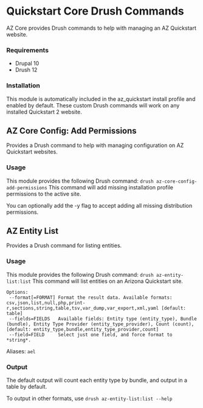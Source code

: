 # Quickstart Core Drush Commands
AZ Core provides Drush commands to help with managing an AZ Quickstart website.

### Requirements

- Drupal 10
- Drush 12

### Installation

This module is automatically included in the az_quickstart install profile and enabled by default. 
These custom Drush commands will work on any installed Quickstart 2 website.

## AZ Core Config: Add Permissions

Provides a Drush command to help with managing configuration on AZ Quickstart websites.

### Usage
This module provides the following Drush command:
`drush az-core-config-add-permissions`
This command will add missing installation profile permissions to the active site.

You can optionally add the -y flag to accept adding all missing distribution permissions.

## AZ Entity List

Provides a Drush command for listing entities.

### Usage

This module provides the following Drush command:
`drush az-entity-list:list`
This command will list entities on an Arizona Quickstart site.

```
Options:
 --format[=FORMAT] Format the result data. Available formats: csv,json,list,null,php,print-r,sections,string,table,tsv,var_dump,var_export,xml,yaml [default: table]
 --fields=FIELDS   Available fields: Entity type (entity_type), Bundle (bundle), Entity Type Provider (entity_type_provider), Count (count), [default: entity_type,bundle,entity_type_provider,count]
 --field=FIELD     Select just one field, and force format to *string*.
```

Aliases: `ael`

### Output

The default output will count each entity type by bundle, and output in a table by default.

To output in other formats, use `drush az-entity-list:list --help`


